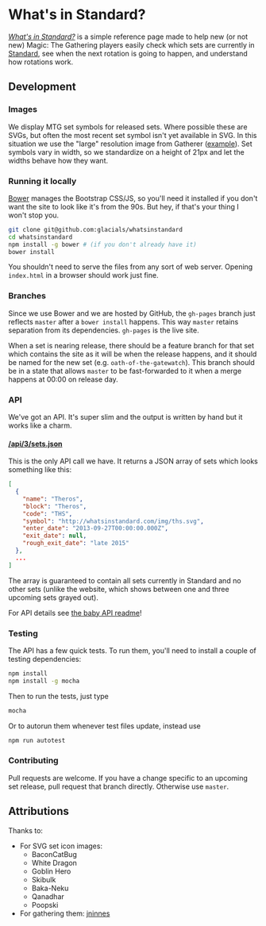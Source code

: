 # What's in Standard?

*[What's in Standard?][0]* is a simple reference page made to help new (or not new) Magic: The Gathering players easily
check which sets are currently in [Standard][1], see when the next rotation is going to happen, and understand how
rotations work.

## Development

### Images

We display MTG set symbols for released sets. Where possible these are SVGs, but often the most recent set symbol isn't
yet available in SVG. In this situation we use the "large" resolution image from Gatherer ([example][3]). Set symbols
vary in width, so we standardize on a height of 21px and let the widths behave how they want.

### Running it locally

[Bower][4] manages the Bootstrap CSS/JS, so you'll need it installed if you don't want the site to look like it's from
the 90s. But hey, if that's your thing I won't stop you.

```bash
git clone git@github.com:glacials/whatsinstandard
cd whatsinstandard
npm install -g bower # (if you don't already have it)
bower install
```

You shouldn't need to serve the files from any sort of web server. Opening `index.html` in a browser should work just
fine.

### Branches

Since we use Bower and we are hosted by GitHub, the `gh-pages` branch just reflects `master` after a `bower install`
happens. This way `master` retains separation from its dependencies. `gh-pages` is the live site.

When a set is nearing release, there should be a feature branch for that set which contains the site as it will be when
the release happens, and it should be named for the new set (e.g. `oath-of-the-gatewatch`). This branch should be in a state
that allows `master` to be fast-forwarded to it when a merge happens at 00:00 on release day.

### API

We've got an API. It's super slim and the output is written by hand but it works like a charm.

#### [/api/3/sets.json][5]

This is the only API call we have. It returns a JSON array of sets which looks something like this:

```json
[
  {
    "name": "Theros",
    "block": "Theros",
    "code": "THS",
    "symbol": "http://whatsinstandard.com/img/ths.svg",
    "enter_date": "2013-09-27T00:00:00.000Z",
    "exit_date": null,
    "rough_exit_date": "late 2015"
  },
  ...
]
```

The array is guaranteed to contain all sets currently in Standard and no other sets (unlike the website, which shows
between one and three upcoming sets grayed out).

For API details see [the baby API readme][6]!

### Testing
The API has a few quick tests. To run them, you'll need to install a couple of testing dependencies:

```bash
npm install
npm install -g mocha
```

Then to run the tests, just type

```bash
mocha
```

Or to autorun them whenever test files update, instead use

```bash
npm run autotest
```

[mocha]: https://github.com/mochajs/mocha

### Contributing

Pull requests are welcome. If you have a change specific to an upcoming set release, pull request that branch directly.
Otherwise use `master`.

## Attributions

Thanks to:

* For SVG set icon images:
  * BaconCatBug
  * White Dragon
  * Goblin Hero
  * Skibulk
  * Baka-Neku
  * Qanadhar
  * Poopski
* For gathering them: [jninnes][7]

[0]: http://whatsinstandard.com/
[1]: http://magic.wizards.com/en/content/standard-formats-magic-gathering 
[2]: http://mtgimage.com/
[3]: http://gatherer.wizards.com/Handlers/Image.ashx?type=symbol&set=RTR&size=large&rarity=C
[4]: https://github.com/bower/bower
[5]: http://whatsinstandard.com/api/3/sets.json
[6]: https://github.com/glacials/whatsinstandard/blob/master/api
[7]: https://github.com/jninnes/mtgicons
